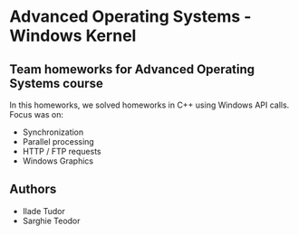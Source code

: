 # Advanced Operating Systems - Windows Kernel

## Team homeworks for Advanced Operating Systems course

In this homeworks, we solved homeworks in C++ using Windows API calls. Focus was on:

  - Synchronization
  - Parallel processing
  - HTTP / FTP requests
  - Windows Graphics

## Authors
  - Ilade Tudor
  - Sarghie Teodor
